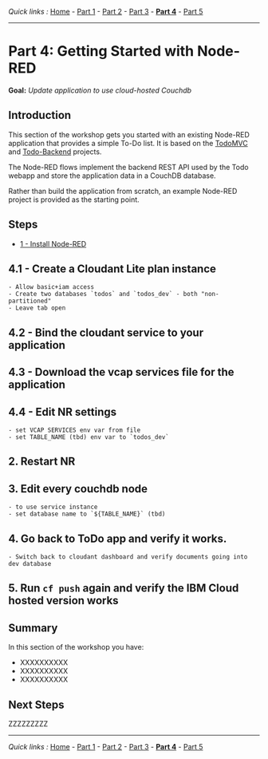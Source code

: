*Quick links :*
[Home](/README.md) - [Part 1](../part1/README.md) - [Part 2](../part2/README.md) - [Part 3](../part3/README.md) - [**Part 4**](../part4/README.md) - [Part 5](../part5/README.md)
***

# Part 4: Getting Started with Node-RED

**Goal:** *Update application to use cloud-hosted Couchdb*

## Introduction

This section of the workshop gets you started with an existing Node-RED application
that provides a simple To-Do list. It is based on the [TodoMVC](http://todomvc.com/)
and [Todo-Backend](https://www.todobackend.com/) projects.

The Node-RED flows implement the backend REST API used by the Todo webapp and
store the application data in a CouchDB database.

Rather than build the application from scratch, an example Node-RED project is
provided as the starting point.

## Steps

 - [1 - Install Node-RED](#1---install-node-red)


## 4.1 - Create a Cloudant Lite plan instance
    - Allow basic+iam access
    - Create two databases `todos` and `todos_dev` - both "non-partitioned"
    - Leave tab open

## 4.2 - Bind the cloudant service to your application

## 4.3 - Download the vcap services file for the application

## 4.4 - Edit NR settings
    - set VCAP SERVICES env var from file
    - set TABLE_NAME (tbd) env var to `todos_dev`

## 2. Restart NR

## 3. Edit every couchdb node
    - to use service instance
    - set database name to `${TABLE_NAME}` (tbd)

## 4. Go back to ToDo app and verify it works.
    - Switch back to cloudant dashboard and verify documents going into dev database


## 5. Run `cf push` again and verify the IBM Cloud hosted version works



## Summary

In this section of the workshop you have:

 - XXXXXXXXXX
 - XXXXXXXXXX
 - XXXXXXXXXX

## Next Steps

ZZZZZZZZZ

***
*Quick links :*
[Home](/README.md) - [Part 1](../part1/README.md) - [Part 2](../part2/README.md) - [Part 3](../part3/README.md) - [**Part 4**](../part4/README.md) - [Part 5](../part5/README.md)
